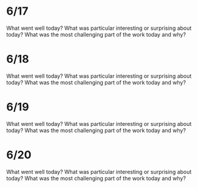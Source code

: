 # 6/17
What went well today?
What was particular interesting or surprising about today?
What was the most challenging part of the work today and why?

# 6/18
What went well today?
What was particular interesting or surprising about today?
What was the most challenging part of the work today and why?

# 6/19
What went well today?
What was particular interesting or surprising about today?
What was the most challenging part of the work today and why?

# 6/20
What went well today?
What was particular interesting or surprising about today?
What was the most challenging part of the work today and why?
